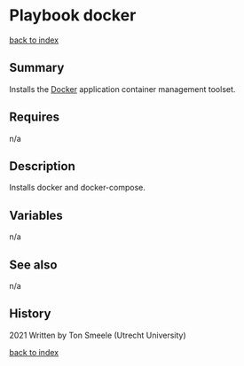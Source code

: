# Playbook docker
[back to index](../index.md#Playbooks)

## Summary
Installs the [Docker](https://www.docker.com) application container
management toolset.

## Requires
n/a

## Description
Installs docker and docker-compose.

## Variables
n/a

## See also
n/a

## History
2021 Written by Ton Smeele (Utrecht University)

[back to index](../index.md#Playbooks)

